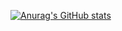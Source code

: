 [![Anurag's GitHub stats](https://github-readme-stats.vercel.app/api?username=whatisyourname0)](https://github.com/anuraghazra/github-readme-stats)
